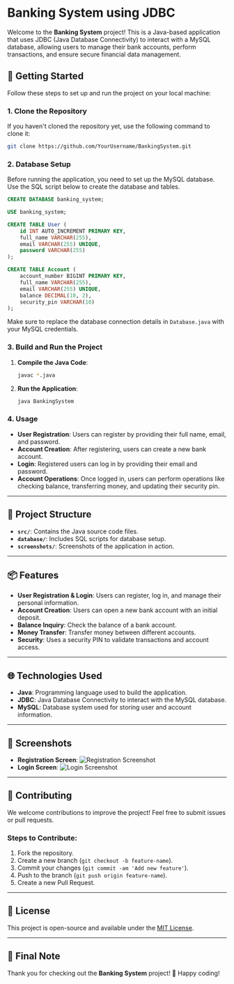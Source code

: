 
# Banking System using JDBC

Welcome to the **Banking System** project! This is a Java-based application that uses JDBC (Java Database Connectivity) to interact with a MySQL database, allowing users to manage their bank accounts, perform transactions, and ensure secure financial data management.

## 🚀 Getting Started

Follow these steps to set up and run the project on your local machine:

### 1. **Clone the Repository**
If you haven't cloned the repository yet, use the following command to clone it:

```bash
git clone https://github.com/YourUsername/BankingSystem.git
```

### 2. **Database Setup**

Before running the application, you need to set up the MySQL database. Use the SQL script below to create the database and tables.

```sql
CREATE DATABASE banking_system;

USE banking_system;

CREATE TABLE User (
    id INT AUTO_INCREMENT PRIMARY KEY,
    full_name VARCHAR(255),
    email VARCHAR(255) UNIQUE,
    password VARCHAR(255)
);

CREATE TABLE Account (
    account_number BIGINT PRIMARY KEY,
    full_name VARCHAR(255),
    email VARCHAR(255) UNIQUE,
    balance DECIMAL(10, 2),
    security_pin VARCHAR(10)
);
```

Make sure to replace the database connection details in `Database.java` with your MySQL credentials.

### 3. **Build and Run the Project**

1. **Compile the Java Code**:
   ```bash
   javac *.java
   ```

2. **Run the Application**:
   ```bash
   java BankingSystem
   ```

### 4. **Usage**

- **User Registration**: Users can register by providing their full name, email, and password.
- **Account Creation**: After registering, users can create a new bank account.
- **Login**: Registered users can log in by providing their email and password.
- **Account Operations**: Once logged in, users can perform operations like checking balance, transferring money, and updating their security pin.

---

## 📂 Project Structure

- **`src/`**: Contains the Java source code files.
- **`database/`**: Includes SQL scripts for database setup.
- **`screenshots/`**: Screenshots of the application in action.

---

## 📦 Features

- **User Registration & Login**: Users can register, log in, and manage their personal information.
- **Account Creation**: Users can open a new bank account with an initial deposit.
- **Balance Inquiry**: Check the balance of a bank account.
- **Money Transfer**: Transfer money between different accounts.
- **Security**: Uses a security PIN to validate transactions and account access.

---

## 🌐 Technologies Used

- **Java**: Programming language used to build the application.
- **JDBC**: Java Database Connectivity to interact with the MySQL database.
- **MySQL**: Database system used for storing user and account information.

---

## 📸 Screenshots

- **Registration Screen**: ![Registration Screenshot](screenshots/registration.png)
- **Login Screen**: ![Login Screenshot](screenshots/login.png)

---

## 🤝 Contributing

We welcome contributions to improve the project! Feel free to submit issues or pull requests.

### Steps to Contribute:
1. Fork the repository.
2. Create a new branch (`git checkout -b feature-name`).
3. Commit your changes (`git commit -am 'Add new feature'`).
4. Push to the branch (`git push origin feature-name`).
5. Create a new Pull Request.

---

## 📝 License

This project is open-source and available under the [MIT License](LICENSE).

---

## 🏁 Final Note

Thank you for checking out the **Banking System** project! 🎉 Happy coding!

